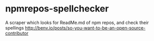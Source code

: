 # npmrepos-spellchecker
A scraper which looks for ReadMe.md of npm repos, and check their spellings
http://benv.io/posts/so-you-want-to-be-an-open-source-contributor
